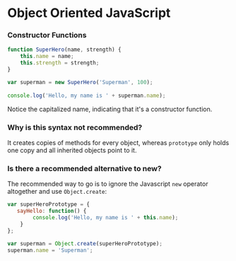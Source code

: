 # Object Oriented JavaScript

### Constructor Functions
```javascript
function SuperHero(name, strength) {  
    this.name = name;
    this.strength = strength;
}

var superman = new SuperHero('Superman', 100);
 
console.log('Hello, my name is ' + superman.name); 
```
Notice the capitalized name, indicating that it's a constructor function.

### Why is this syntax not recommended?
It creates copies of methods for every object, whereas `prototype` only holds one copy and all inherited objects point to it.

### Is there a recommended alternative to new?
The recommended way to go is to ignore the Javascript `new` operator altogether and use `Object.create`:
```javascript
var superHeroPrototype = {  
   sayHello: function() {
        console.log('Hello, my name is ' + this.name);
    } 
};
 
var superman = Object.create(superHeroPrototype);  
superman.name = 'Superman';
```